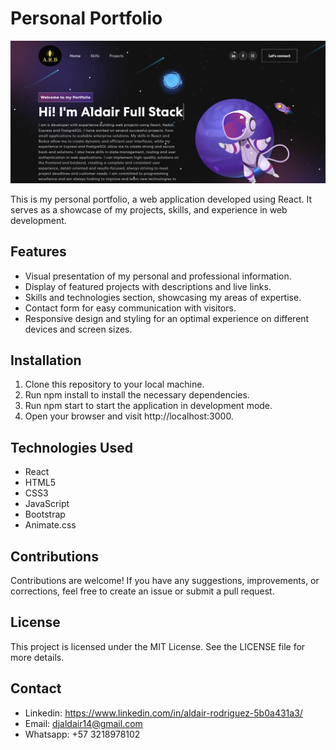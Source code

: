 # Personal Portfolio

![Portfolio Screenshoot](src/images/portfolioScreenshot.png)

This is my personal portfolio, a web application developed using React. It serves as a showcase of my projects, skills, and experience in web development.

## Features

- Visual presentation of my personal and professional information.
- Display of featured projects with descriptions and live links.
- Skills and technologies section, showcasing my areas of expertise.
- Contact form for easy communication with visitors.
- Responsive design and styling for an optimal experience on different devices and screen sizes.

## Installation

1. Clone this repository to your local machine.
2. Run npm install to install the necessary dependencies.
3. Run npm start to start the application in development mode.
4. Open your browser and visit http://localhost:3000.

## Technologies Used

- React
- HTML5
- CSS3
- JavaScript
- Bootstrap
- Animate.css

## Contributions

Contributions are welcome! If you have any suggestions, improvements, or corrections, feel free to create an issue or submit a pull request.

## License

This project is licensed under the MIT License. See the LICENSE file for more details.

## Contact

- Linkedin: https://www.linkedin.com/in/aldair-rodriguez-5b0a431a3/
- Email: djaldair14@gmail.com
- Whatsapp: +57 3218978102
